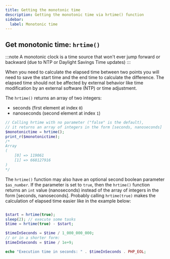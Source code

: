 ```yaml
---
title: Getting the monotonic time
description: Getting the monotonic time via hrtime() function
sidebar:
  label: Monotonic time
---
```


## Get monotonic time: `hrtime()`

:::note
A monotonic clock is a time source that won't ever jump forward or backward (due to NTP or Daylight Savings Time updates)
:::

When you need to calculate the elapsed time between two points you will need to save the start time and the end time to calculate the difference. The elapsed time should not be affected by external behavior like time modification by an external software (NTP) or time adjustment.

The `hrtime()` returns an array of two integers:

- seconds (first element at index `0`)
- nanoseconds (second element at index `1`)

```php
// Calling hrtime with no parameter ("false" is the default),
// it returns an array of integers in the form [seconds, nanoseconds]
$monotonictime = hrtime();
print_r($monotonictime);
/*
Array
(
    [0] => 119061
    [1] => 668127916
)
*/

```

The `hrtime()` function may also have an optional second boolean parameter `$as_number`. If the parameter is set to `true`, then the `hrtime()` function returns an `int` value (nanoseconds) instead of the array of integers in the form [seconds, nanoseconds]. Probably calling `hrtime(true)` makes the calculation of elapsed time easier like in the example below:

```php

$start = hrtime(true);
sleep(2); // execute some tasks
$time = hrtime(true) - $start;

$timeInSeconds = $time / 1_000_000_000;
// or in a shorter form:
$timeInSeconds = $time / 1e+9;

echo "Execution time in seconds: " . $timeInSeconds . PHP_EOL;

```

